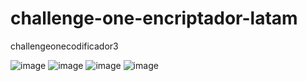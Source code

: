 # challenge-one-encriptador-latam
challengeonecodificador3

![image](https://user-images.githubusercontent.com/112452831/190285733-814ad889-05ca-4e7b-9362-b0b8c464d752.png)
![image](https://user-images.githubusercontent.com/112452831/190285391-e3d667e1-be32-4b61-ba65-971bf1fae891.png)
![image](https://user-images.githubusercontent.com/112452831/190285438-4a851d25-93c6-4a4a-aeac-5b402f2f80eb.png)
![image](https://user-images.githubusercontent.com/112452831/190285479-789e6729-d118-49d3-9431-d7894554cd9c.png)

